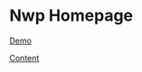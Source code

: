 # Nwp Homepage


[Demo](https://sonjavanteese.github.io/nwp-page1/)

[Content](https://github.com/sonjavanteese/nwp-page-1-content)
